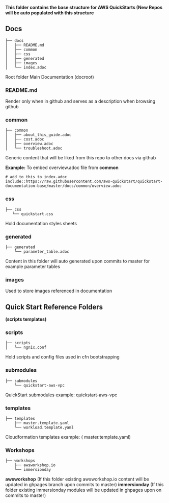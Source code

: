 **This folder contains the base structure for AWS QuickStarts (New Repos will be auto populated with this structure**

## Docs 
```
├── docs
│   ├── README.md
│   ├── common
│   ├── css
│   ├── generated
│   ├── images
│   └── index.adoc
```
Root folder Main Documentation (docroot)

### README.md 
 Render only when in github and serves as a description when browsing github
### common 
```
├── common
│   ├── about_this_guide.adoc
│   ├── cost.adoc
│   ├── overview.adoc
│   └── troubleshoot.adoc
```
 Generic content that will be liked from this repo to other docs via github

 **Example:** To embed overview.adoc file from __common__ 
 ```
 # add to this to index.adoc
 include::https://raw.githubusercontent.com/aws-quickstart/quickstart-documentation-base/master/docs/common/overview.adoc
 ```
### css 
 ```
├── css
    └── quickstart.css
```
 Hold documentation styles sheets

### generated
```
├── generated
    └── parameter_table.adoc
```
 Content in this folder will auto generated upon commits to master for example parameter tables

### images 
 Used to store images referenced in documentation

## Quick Start Reference Folders 
**(scripts templates)**

###  scripts
```
├── scripts
│   └── ngnix.conf
```
Hold scripts and config files used in cfn bootstrapping
   
### submodules
```
├── submodules
    └── quickstart-aws-vpc

```
 QuickStart submodules example: quickstart-aws-vpc

### templates
```
├── templates
    ├── master.template.yaml
    └── workload.template.yaml

```
 Cloudformation templates example: ( master.template.yaml)

### Workshops 
```
├── workshops
    ├── awsworkshop.io
    └── immersionday
```
 **awsworkshop** (If this folder existing awsworkshop.io content will be updated in ghpages branch upon commits to master)
 **immersionday** (If this folder existing immersionday modules will be updated in ghpages upon on commits to master)
